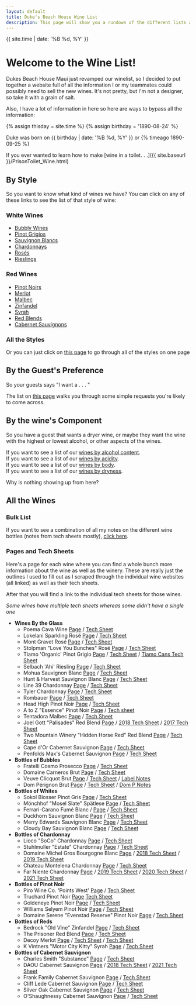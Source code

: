 ```yaml
---
layout: default
title: Duke's Beach House Wine List
description: This page will show you a rundown of the different lists available.
---
```

{{ site.time | date: '%B %d, %Y' }}  

# Welcome to the Wine List!

Dukes Beach House Maui just revamped our winelist, so I decided to put together a website full of all the information I or my teammates could possibly need to sell the new wines. It's not pretty, but I'm not a designer, so take it with a grain of salt.

Also, I have a lot of information in here so here are ways to bypass all the information:
<!--
{{ site.time | timeago: '1890-8-24' }}
-->

<!--
{% assign bday = '1890-08-24T00:00:00Z' %}
Duke was born on {{ bday | date: '%B %d, %Y' }}  
That's {{ bday | timeago }}
{% timeago 2000-1-1 %}
-->

{% assign thisday = site.time %}
{% assign birthday = '1890-08-24' %}
 


Duke was born on {{ birthday | date: '%B %d, %Y' }} or {% timeago 1890-09-25 %}

If you ever wanted to learn how to make [wine in a toilet. . .]({{ site.baseurl }}/PrisonToilet_Wine.html)

## By Style
So you want to know what kind of wines we have? You can click on any of these links to see the list of that style of wine:
### White Wines
 - [Bubbly Wines](style_pages/Bubbly.html)  
 - [Pinot Grigios](style_pages/Pinot_Grigio.html)  
 - [Sauvignon Blancs](style_pages/Sauvignon_Blancs.html)  
 - [Chardonnays](style_pages/Chardonnays.html)  
 - [Rosés](style_pages/Rose.html)  
 - [Rieslings](style_pages/Riesling.html)  

### Red Wines
 - [Pinot Noirs](style_pages/Pinot_Noir.html)  
 - [Merlot](style_pages/Merlot.html)  
 - [Malbec](style_pages/Malbec.html)  
 - [Zinfandel](style_pages/Zinfandel.html)  
 - [Syrah](style_pages/Syrah.html)  
 - [Red Blends](style_pages/Red_Blends.html)  
 - [Cabernet Sauvignons](style_pages/Cabernet_Sauvignon.html)  

### All the Styles
Or you can just click on [this page](list_pages/Dukes_Wines_By_Style.html) to go through all of the styles on one page

## By the Guest's Preference
So your guests says "I want a . . . " 

The list on [this page](list_pages/Wines_By_Guest.html) walks you through some simple requests you're likely to come across.

## By the wine's Component
So you have a guest that wants a dryer wine, or maybe they want the wine with the highest or lowest alcohol, or other aspects of the wines.  

If you want to see a list of our [wines by alcohol content](list_pages/Dukes_Wines_by_Alcohol.html).  
If you want to see a list of our [wines by acidity](list_pages/Dukes_Wines_By_Acidity.html).  
If you want to see a list of our [wines by body](list_pages/Dukes_Wines_By_Body.html).  
If you want to see a list of our [wines by dryness](list_pages/Dukes_Wines_by_Dryness.html).  

Why is nothing showing up from here?
## All the Wines

### Bulk List
If you want to see a combination of all my notes on the different wine bottles (notes from tech sheets mostly), [click here](list_pages/Dukes_Wine_List.html).

### Pages and Tech Sheets
Here's a page for each wine where you can find a whole bunch more information about the wine as well as the winery. These are really just the outlines I used to fill out as I scraped through the individual wine websites (all linked) as well as their tech sheets.

After that you will find a link to the individual tech sheets for those wines.  

*Some wines have multiple tech sheets whereas some didn't have a single one*
- **Wines By the Glass**
  - Poema Cava Wine [Page](wine_pages/Poema.html) / [Tech Sheet](wine_pdfs/Poema_Brut.pdf)
  - Lokelani Sparkling Rosé  [Page](wine_pages/Lokelani.html) / [Tech Sheet](wine_pdfs/Lokelani_Rose.pdf)
  - Mont Gravet Rosé  [Page](wine_pages/Mont_Gravet.html) / [Tech Sheet](wine_pdfs/Mont_Gravet_Rose.pdf)
  - Stolpman "Love You Bunches" Rosé  [Page](wine_pages/Stolpman.html) / [Tech Sheet](wine_pdfs/2020_Stoilpman_Love_You_Bunches.pdf)
  - Tiamo 'Organic' Pinot Grigio  [Page](wine_pages/Tiamo.html) / [Tech Sheet](wine_pdfs/Tiamo_PG.pdf) / [Tiamo Cans Tech Sheet](wine_pdfs/Tiamo_PG_Can.pdf)
  - Selbach 'Ahi' Riesling [Page](wine_pages/Selbach.html) / [Tech Sheet](wine_pdfs/Selbach_Riesling.pdf)
  - Mohua Sauvignon Blanc [Page](wine_pages/Mohua.html) / [Tech Sheet](asseets/Mohua_SB.pdf)
  - Hunt & Harvest Sauvignon Blanc [Page](wine_pages/Hunt_And_Harvest.html) / [Tech Sheet](wine_pdfs/Hunt_And_Harvest_SB.pdf)
  - Line 39 Chardonnay [Page](wine_pages/Line_39_Chard.html) / [Tech Sheet](wine_pdfs/Line_39_Chard.pdf)
  - Tyler Chardonnay [Page](wine_pages/Tyler.html) / [Tech Sheet](wine_pdfs/Tyler_Chardonnay.pdf)
  - Rombauer [Page](wine_pages/Rombauer.html) / [Tech Sheet](wine_pdfs/Rombauer_Carneros_Chard.pdf)
  - Head High Pinot Noir [Page](wine_pages/Head_High.html) / [Tech Sheet](wine_pdfs/Head_High_PN.pdf)
  - A to Z "Essence" Pinot Noir [Page](wine_pages/AtoZ.html) / [Tech sheet](wine_pdfs/A_to_Z_Essence_PN.pdf)
  - Tentadora Malbec [Page](wine_pages/Tentadora.html) / [Tech Sheet](wine_pdfs/Tentadora_Malbec.pdf)
  - Joel Gott "Palisades" Red Blend [Page](wine_pages/Joel_Gott.html) / [2018 Tech Sheet](wine_pdfs/Joel_Gott_2018.pdf) / [2017 Tech Sheet](wine_pdfs/Joel_Gott_2018.pdf)
  - Two Mountain Winery "Hidden Horse Red" Red Blend [Page](wine_pages/Two_Mountain.html) / [Tech Sheet](wine_pdfs/Hidden_Horse_Red.pdf)
  - Cape d'Or Cabernet Sauvignon [Page](wine_pages/Cape_DOr.html) / [Tech Sheet](wine_pdfs/Cape_Dor_Cab.pdf)
  - Penfolds Max's Cabernet Sauvignon [Page](wine_pages/Penfolds.html) / [Tech Sheet](wine_pdfs/Penfolds_Maxs_Cab.pdf)
- **Bottles of Bubbles**
  - Fratelli Cosmo Prosecco [Page](wine_pages/Fratelli_Cosmo.html) / [Tech Sheet](wine_pdfs/Fratelli_Prosecco.pdf)
  - Domaine Carneros Brut [Page](wine_pages/Domaine_Carneros.html) / [Tech Sheet](wine_pdfs/Domaine_Carneros_Brut.pdf)
  - Veuve Clicquot Brut [Page](wine_pages/Veuve_Clicquot.html) / [Tech Sheet](wine_pdfs/Veuve_Clicquot.pdf) / [Label Notes](wine_pdfs/Veuve_Clicquot_Brut.pdf)
  - Dom Pérignon Brut [Page](wine_pages/Dom_P.html) / [Tech Sheet](wine_pdfs/Dom_Perignon.pdf) / [Dom P Notes](wine_pdfs/Dom_P_Notes.pdf)
- **Bottles of Whites**
  - Sokol Blosser Pinot Gris [Page](wine_pages/Sokol_Blosser.html) / [Tech Sheet](wine_pdfs/Sokol_Blosser_PG.pdf)
  - Mönchhof "Mosel Slate" Spätlese [Page](wine_pages/Moncchof.html) / [Tech Sheet](wine_pdfs/Monchhof_Mosel_Riesling.pdf)
  - Ferrari-Carano Fumé Blanc / [Page](wine_pages/Ferrari_Carano.html) / [Tech Sheet](wine_pdfs/Ferrai_Carano_FumeBlanc.pdf)
  - Duckhorn Sauvignon Blanc [Page](wine_pages/Duckhorn.html) / [Tech Sheet](wine_pdfs/Duckhorn_SB.pdf)
  - Merry Edwards Sauvignon Blanc [Page](wine_pages/Merry_Edwards.html) / [Tech Sheet](wine_pdfs/Merry_Edwards_SB.pdf)
  - Cloudy Bay Sauvignon Blanc [Page](wine_pages/Cloudy_Bay.html) / [Tech Sheet](wine_pdfs/Cloudy_Bay_SB.pdf)
- **Bottles of Chardonnay**
  - Lioco "SoCo" Chardonnay [Page](wine_pages/Lioco.html) / [Tech Sheet](wine_pdfs/LIOCO.pdf)
  - Stuhlmuller "Estate" Chardonnay [Page](wine_pages/Stuhlmuller.html) / [Tech Sheet](wine_pdfs/Stuhlmuller_Estate_Chard.pdf)
  - Domaine Michel Gros Bourgogne Blanc [Page](wine_pages/Domaine_Michel.html) / [2018 Tech Sheet](wine_pdfs/Domaine_Michel_2018.pdf) / [2019 Tech Sheet](wine_pdfs/Domaine_Michel_2019.pdf)
  - Chateau Montelena Chardonnay [Page](wine_pages/Chateau_Montelena.html) / [Tech Sheet](wine_pdfs/Chateau_Montelena_Chard.pdf)
  - Far Niente Chardonnay [Page](wine_pages/Far_Niente.html) / [2019 Tech Sheet](wine_pdfs/Far_Niente_2019.pdf) / [2020 Tech Sheet](wine_pdfs/Far_Niente_2020.pdf) / [2021 Tech Sheet](wine_pdfs/Far_Niente_2021.pdf)
- **Bottles of Pinot Noir**
  - Piro Wine Co. 'Points West' [Page](wine_pages/Piro_Points_West.html) / [Tech Sheet](wine_pdfs/Points_West.pdf)
  - Truchard Pinot Noir [Page](wine_pages/Truchard.html) [Tech Sheet](wine_pdfs/Truchard.pdf)
  - Goldeneye Pinot Noir [Page](wine_pages/Goldeneye.html) / [Tech Sheet](wine_pdfs/Goldeneye.pdf)
  - Williams Selyem Pinot Noir [Page](wine_pages/Williams_Selyem.html) / [Tech Sheet](wine_pdfs/Williams_Selyem.pdf)
  - Domaine Serene "Evenstad Reserve" Pinot Noir [Page](wine_pages/Domaine_Serene_Evenstad.html) / [Tech Sheet](wine_pdfs/Domaine_Serene.pdf)
- **Bottles of Reds**
  - Bedrock "Old Vine" Zinfandel [Page](wine_pages/Bedrock.html) / [Tech Sheet](wine_pdfs/Bedrock.pdf)
  - The Prisoner Red Blend [Page](wine_pages/The_Prisoner.html) / [Tech Sheet](wine_pdfs/The_Prisoner.pdf)
  - Decoy Merlot [Page](wine_pages/Decoy.html) / [Tech Sheet](wine_pdfs/Decoy.pdf) / [Tech Sheet](wine_pdfs/Decoy_2019.pdf)
  - K Vintners "Motor City Kitty" Syrah [Page](wine_pages/K_Vintners.html) / [Tech Sheet](wine_pdfs/K_Vintners.pdf)
- **Bottles of Cabernet Sauvignon**
  - Charles Smith "Substance" [Page](wine_pages/Charles_Smith_Substance.html) / [Tech Sheet](wine_pdfs/Charles_Smith.pdf)
  - DAOU Cabernet Sauvignon [Page](wine_pages/DAOU.html) / [2018 Tech Sheet](wine_pdfs/DAOU_2018.pdf) / [2021 Tech Sheet](wine_pdfs/DAOU_2021.pdf)
  - Frank Family Cabernet Sauvignon [Page](wine_pages/Frank_Family.html) / [Tech Sheet](wine_pdfs/Frank_Family.pdf)
  - Cliff Lede Cabernet Sauvignon [Page](wine_pages/Cliff_Lede.html) / [Tech Sheet](wine_pdfs/Cliff_Lede.pdf)
  - Silver Oak Cabernet Sauvignon [Page](wine_pages/Silver_Oak.html) / [Tech Sheet](wine_pdfs/Silver_Oak.pdf)
  - O'Shaughnessy Cabernet Sauvignon [Page](wine_pages/O_Shaughnessy.html) / [Tech Sheet](wine_pdfs/O'Shaughnessy.pdf)

